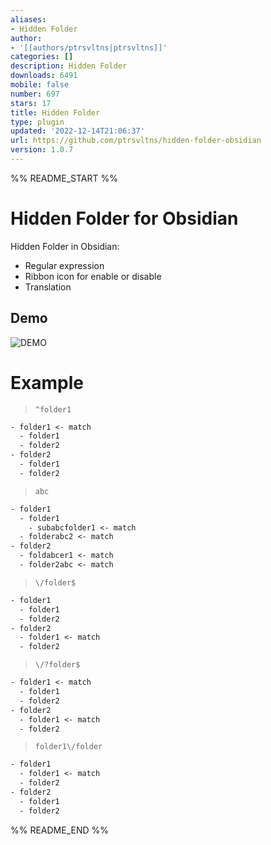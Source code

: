 ```yaml
---
aliases:
- Hidden Folder
author:
- '[[authors/ptrsvltns|ptrsvltns]]'
categories: []
description: Hidden Folder
downloads: 6491
mobile: false
number: 697
stars: 17
title: Hidden Folder
type: plugin
updated: '2022-12-14T21:06:37'
url: https://github.com/ptrsvltns/hidden-folder-obsidian
version: 1.0.7
---
```


%% README_START %%

# Hidden Folder for Obsidian  

Hidden Folder in Obsidian:  

- Regular expression  
- Ribbon icon for enable or disable  
- Translation  

## Demo

![DEMO](https://raw.githubusercontent.com/ptrsvltns/hidden-folder-obsidian/HEAD/doc/demo.gif)  

# Example  

> `^folder1`

```txt
- folder1 <- match
  - folder1
  - folder2
- folder2
  - folder1
  - folder2
```

> `abc`

```txt
- folder1
  - folder1
    - subabcfolder1 <- match
  - folderabc2 <- match
- folder2
  - foldabcer1 <- match
  - folder2abc <- match
```

> `\/folder$`

```txt
- folder1
  - folder1
  - folder2
- folder2
  - folder1 <- match
  - folder2
```

> `\/?folder$`

```txt
- folder1 <- match
  - folder1
  - folder2
- folder2
  - folder1 <- match
  - folder2
```

> `folder1\/folder`

```txt
- folder1
  - folder1 <- match
  - folder2
- folder2
  - folder1
  - folder2
```


%% README_END %%